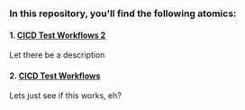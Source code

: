 ### In this repository, you'll find the following atomics:


#### 1. [CICD Test Workflows 2](/CICDTestWorkflow2__definition_workflow_01R8ESL2RSFVT2AEsR1SMOVOryqsq4hdkFM)

Let there be a description

#### 2. [CICD Test Workflows](/CICD-Test-Workflow__definition_workflow_01R7OJJ4X4V826GeAqbByDE78AomdbsjzYT)

Lets just see if this works, eh?
